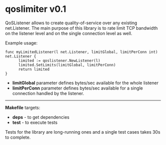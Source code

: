 # **qoslimiter v0.1**

QoSListener allows to create quality-of-service over any existing net.Listener.
The main purpose of this library is to rate limit TCP bandwidth on the listener level and on the single connection level as well.

Example usage:
```
func myLimitedListener(l net.Listener, limitGlobal, limitPerConn int) net.Listener {
      limited := qoslistener.NewListener(l)
      limited.SetLimits(limitGlobal, limitPerConn)
      return limited
}
```

- **limitGlobal** parameter defines bytes/sec available for the whole listener
- **limitPerConn** parameter defines bytes/sec available for a single connection handled by the listener.

---
**Makefile** targets:
- **deps** - to get dependencies
- **test** - to execute tests

Tests for the library are long-running ones and a single test cases takes 30s to complete. 
